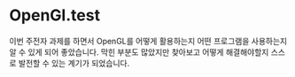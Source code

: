 # OpenGl.test

이번 주전자 과제를 하면서 OpenGL를 어떻게 활용하는지 어떤 프로그램을 사용하는지 알 수 있게 되어 좋았습니다. 
막힌 부분도 많았지만 찾아보고 어떻게 해결해야할지 스스로 발전할 수 있는 계기가 되었습니다.
